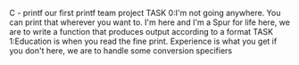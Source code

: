 C - printf
our first printf team project
TASK 0:I'm not going anywhere. You can print that wherever you want to. I'm here and I'm a Spur for life
here, we are to write a function that produces output according to a format
TASK 1:Education is when you read the fine print. Experience is what you get if you don't
here, we are to handle some conversion specifiers

